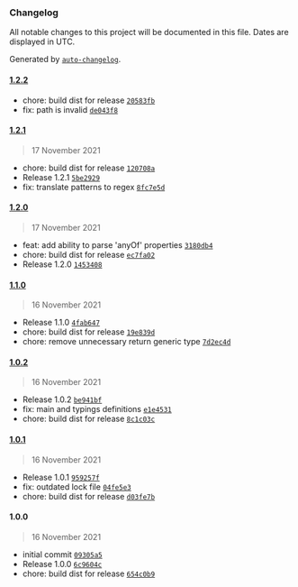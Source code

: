 ### Changelog

All notable changes to this project will be documented in this file. Dates are displayed in UTC.

Generated by [`auto-changelog`](https://github.com/CookPete/auto-changelog).

#### [1.2.2](https://github.com/simplyhexagonal/json-schema-to-mongoose-schema/compare/1.2.1...1.2.2)

- chore: build dist for release [`20583fb`](https://github.com/simplyhexagonal/json-schema-to-mongoose-schema/commit/20583fbbe98d43935b95a088f375c8ed92bb701d)
- fix: path is invalid [`de043f8`](https://github.com/simplyhexagonal/json-schema-to-mongoose-schema/commit/de043f8cc9fd06f3fe44aa2edac161a230d8323a)

#### [1.2.1](https://github.com/simplyhexagonal/json-schema-to-mongoose-schema/compare/1.2.0...1.2.1)

> 17 November 2021

- chore: build dist for release [`120708a`](https://github.com/simplyhexagonal/json-schema-to-mongoose-schema/commit/120708ab29f17a41b4a7c3c642b57e50b4a7b834)
- Release 1.2.1 [`5be2929`](https://github.com/simplyhexagonal/json-schema-to-mongoose-schema/commit/5be2929826d54d3ecaeefb6f6a7bba19fbbc5fc1)
- fix: translate patterns to regex [`8fc7e5d`](https://github.com/simplyhexagonal/json-schema-to-mongoose-schema/commit/8fc7e5dbc7f8bbfa28621041716d6cbdf3edacd1)

#### [1.2.0](https://github.com/simplyhexagonal/json-schema-to-mongoose-schema/compare/1.1.0...1.2.0)

> 17 November 2021

- feat: add ability to parse 'anyOf' properties [`3180db4`](https://github.com/simplyhexagonal/json-schema-to-mongoose-schema/commit/3180db4d69afaf43dc56e1f5c2b3af6c6e0b49e2)
- chore: build dist for release [`ec7fa02`](https://github.com/simplyhexagonal/json-schema-to-mongoose-schema/commit/ec7fa0227e4635d98739c4ef4b675edba05ba503)
- Release 1.2.0 [`1453408`](https://github.com/simplyhexagonal/json-schema-to-mongoose-schema/commit/14534088d0586e270ce4e51988f3a75dcba68cbc)

#### [1.1.0](https://github.com/simplyhexagonal/json-schema-to-mongoose-schema/compare/1.0.2...1.1.0)

> 16 November 2021

- Release 1.1.0 [`4fab647`](https://github.com/simplyhexagonal/json-schema-to-mongoose-schema/commit/4fab647da651490035a17cc3d0500ccbc55b4ceb)
- chore: build dist for release [`19e839d`](https://github.com/simplyhexagonal/json-schema-to-mongoose-schema/commit/19e839d6eb52dcea16e3a31966bd63e9b272aa66)
- chore: remove unnecessary return generic type [`7d2ec4d`](https://github.com/simplyhexagonal/json-schema-to-mongoose-schema/commit/7d2ec4d280589b36ec213e946ad1d1336187ca99)

#### [1.0.2](https://github.com/simplyhexagonal/json-schema-to-mongoose-schema/compare/1.0.1...1.0.2)

> 16 November 2021

- Release 1.0.2 [`be941bf`](https://github.com/simplyhexagonal/json-schema-to-mongoose-schema/commit/be941bf9aa6eb19abdf4f6f8e7c5175be8b41105)
- fix: main and typings definitions [`e1e4531`](https://github.com/simplyhexagonal/json-schema-to-mongoose-schema/commit/e1e4531354193e61987bd2b91c2d1eaf0747c9f1)
- chore: build dist for release [`8c1c03c`](https://github.com/simplyhexagonal/json-schema-to-mongoose-schema/commit/8c1c03c0137bff0be95926cb80239effb676f5fa)

#### [1.0.1](https://github.com/simplyhexagonal/json-schema-to-mongoose-schema/compare/1.0.0...1.0.1)

> 16 November 2021

- Release 1.0.1 [`959257f`](https://github.com/simplyhexagonal/json-schema-to-mongoose-schema/commit/959257f268b0e12d8b6216b9855e8a5c5a5753af)
- fix: outdated lock file [`04fe5e3`](https://github.com/simplyhexagonal/json-schema-to-mongoose-schema/commit/04fe5e30851a59fcd756b336fc841b99acb47e43)
- chore: build dist for release [`d03fe7b`](https://github.com/simplyhexagonal/json-schema-to-mongoose-schema/commit/d03fe7b0b74d04700c6816ff72281fd9f4daed72)

#### 1.0.0

> 16 November 2021

- initial commit [`09305a5`](https://github.com/simplyhexagonal/json-schema-to-mongoose-schema/commit/09305a5ee62fe63180d33e5d9d0a755f750b180a)
- Release 1.0.0 [`6c9604c`](https://github.com/simplyhexagonal/json-schema-to-mongoose-schema/commit/6c9604cee76b2048fa277c1edf846b0c1e86f283)
- chore: build dist for release [`654c0b9`](https://github.com/simplyhexagonal/json-schema-to-mongoose-schema/commit/654c0b9dbd78687063a2548ceb7ad0c93b8bbcb1)
